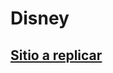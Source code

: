 # Disney

## [Sitio a replicar](https://palomaviolin.github.io/html-css__exercise-2__disneyworld/)

<!--
[Recurso original](https://github.com/palomaviolin/html-css__exercise-1__women-in-tech)_
-->